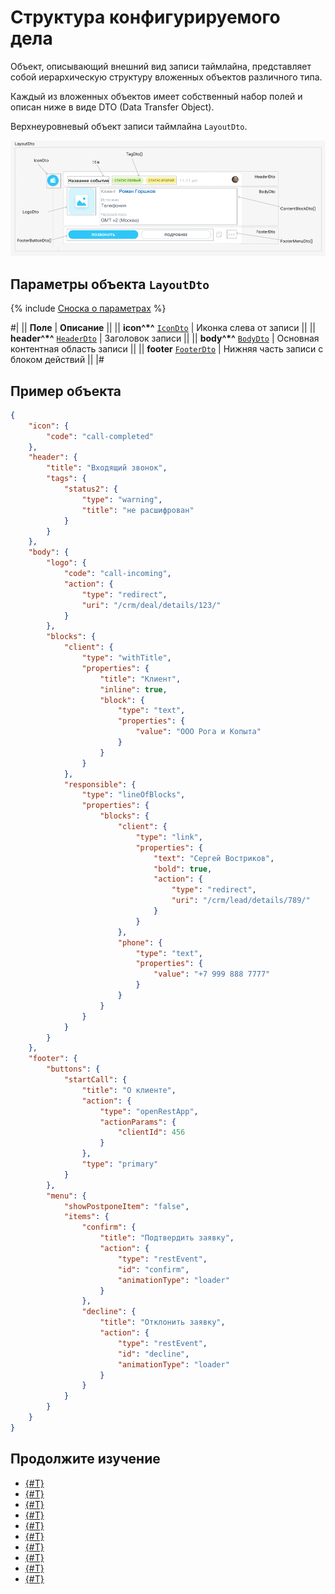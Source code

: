 # Структура конфигурируемого дела

Объект, описывающий внешний вид записи таймлайна, представляет собой иерархическую структуру вложенных объектов различного типа.

Каждый из вложенных объектов имеет собственный набор полей и описан ниже в виде DTO (Data Transfer Object).

Верхнеуровневый объект записи таймлайна `LayoutDto`.

![Верхнеуровневый объект записи таймлайна](./_images/LayoutDto.png)

## Параметры объекта `LayoutDto`

{% include [Сноска о параметрах](../../../../../../_includes/required.md) %}

#|
|| **Поле** | **Описание** ||
|| **icon^*^**
[`IconDto`](./icon.md) | Иконка слева от записи ||
|| **header^*^**
[`HeaderDto`](./header.md) | Заголовок записи ||
|| **body^*^**
[`BodyDto`](./body.md) | Основная контентная область записи ||
|| **footer**
[`FooterDto`](./footer.md) | Нижняя часть записи с блоком действий ||
|#

## Пример объекта

```json
{
    "icon": {
        "code": "call-completed"
    },
    "header": {
        "title": "Входящий звонок",
        "tags": {
            "status2": {
                "type": "warning",
                "title": "не расшифрован"
            }
        }
    },
    "body": {
        "logo": {
            "code": "call-incoming",
            "action": {
                "type": "redirect",
                "uri": "/crm/deal/details/123/"
            }
        },
        "blocks": {
            "client": {
                "type": "withTitle",
                "properties": {
                    "title": "Клиент",
                    "inline": true,
                    "block": {
                        "type": "text",
                        "properties": {
                            "value": "ООО Рога и Копыта"
                        }
                    }
                }
            },
            "responsible": {
                "type": "lineOfBlocks",
                "properties": {
                    "blocks": {
                        "client": {
                            "type": "link",
                            "properties": {
                                "text": "Сергей Востриков",
                                "bold": true,
                                "action": {
                                    "type": "redirect",
                                    "uri": "/crm/lead/details/789/"
                                }
                            }
                        },
                        "phone": {
                            "type": "text",
                            "properties": {
                                "value": "+7 999 888 7777"
                            }
                        }
                    }
                }
            }
        }
    },
    "footer": {
        "buttons": {
            "startCall": {
                "title": "О клиенте",
                "action": {
                    "type": "openRestApp",
                    "actionParams": {
                        "clientId": 456
                    }
                },
                "type": "primary"
            }
        },
        "menu": {
            "showPostponeItem": "false",
            "items": {
                "confirm": {
                    "title": "Подтвердить заявку",
                    "action": {
                        "type": "restEvent",
                        "id": "confirm",
                        "animationType": "loader"
                    }
                },
                "decline": {
                    "title": "Отклонить заявку",
                    "action": {
                        "type": "restEvent",
                        "id": "decline",
                        "animationType": "loader"
                    }
                }
            }
        }
    }
}
```

## Продолжите изучение

- [{#T}](./icon.md)
- [{#T}](./header.md)
- [{#T}](./body.md)
- [{#T}](./content-block.md)
- [{#T}](./footer.md)
- [{#T}](./menu-item.md)
- [{#T}](./action.md)
- [{#T}](./field-types.md)
- [{#T}](./rest-app-layout-dto.md)
- [{#T}](./examples.md)
